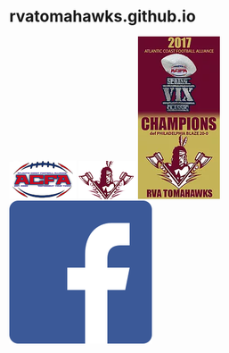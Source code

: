 # rvatomahawks.github.io
![acfa logo](/logos/ACFA%20logo.png)
![tomahawks logo](/logos/Tomahawks.png)
![tomahawks banner](/logos/banner.png)
![facebook](/logos/facebook.png)
